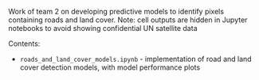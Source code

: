 Work of team 2 on developing predictive models to identify pixels containing roads and land cover. Note: cell outputs are hidden in Jupyter notebooks to avoid showing confidential UN satellite data

Contents:
* `roads_and_land_cover_models.ipynb` - implementation of road and land cover detection models, with model performance plots

